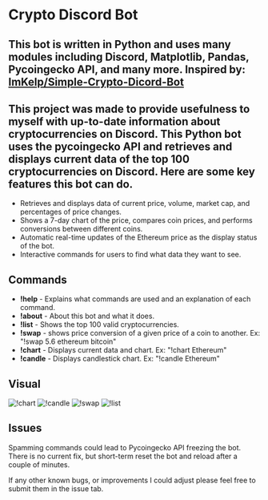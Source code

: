 # Crypto Discord Bot


## This bot is written in Python and uses many modules including Discord, Matplotlib, Pandas, Pycoingecko API, and many more. Inspired by: <a href='https://github.com/ImKelp/Simple-Crypto-Dicord-Bot'>ImKelp/Simple-Crypto-Dicord-Bot</a>


## This project was made to provide usefulness to myself with up-to-date information about cryptocurrencies on Discord. This Python bot uses the pycoingecko API and retrieves and displays current data of the top 100 cryptocurrencies on Discord. Here are some key features this bot can do.


* Retrieves and displays data of current price, volume, market cap, and percentages of price changes.
* Shows a 7-day chart of the price, compares coin prices, and performs conversions between different coins. 
* Automatic real-time updates of the Ethereum price as the display status of the bot.
* Interactive commands for users to find what data they want to see.



## Commands

* **!help** - Explains what commands are used and an explanation of each command.
* **!about** - About this bot and what it does.
* **!list** -  Shows the top 100 valid cryptocurrencies.
* **!swap** - shows price conversion of a given price of a coin to another. Ex: "!swap 5.6 ethereum bitcoin"
* **!chart** - Displays current data and chart. Ex: "!chart Ethereum"
* **!candle** - Displays candlestick chart. Ex: "!candle Ethereum"

## Visual

![!chart](https://i.gyazo.com/f3730cdd54a38e216ba25c5ffce64185.png)
![!candle](https://i.gyazo.com/4e22eb94049ed017e774e8df6f569e20.png)
![!swap](https://i.gyazo.com/36d7a39e390359bee26a71919c413dbe.png)
![!list](https://i.gyazo.com/2ed3dd94fc755217704a2400291d2491.png)

## Issues

Spamming commands could lead to Pycoingecko API freezing the bot. There is no current fix, but short-term reset the bot and reload after a couple of minutes. 

If any other known bugs, or improvements I could adjust please feel free to submit them in the issue tab.
